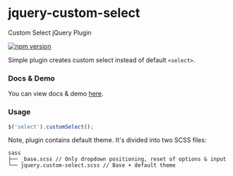 # jquery-custom-select
Custom Select jQuery Plugin

[![npm version](https://img.shields.io/npm/v/jquery-custom-select.svg)](https://npmjs.com/package/jquery-custom-select)

Simple plugin creates custom select instead of default `<select>`.

### Docs & Demo

You can view docs & demo [here](https://kvlsrg.github.io/jquery-custom-select/).

### Usage

```js
$('select').customSelect();
```

Note, plugin contains default theme. It's divided into two SCSS files:

```
sass
├── _base.scss // Only dropdown positioning, reset of options & input
└── jquery.custom-select.scss // Base + default theme
```
